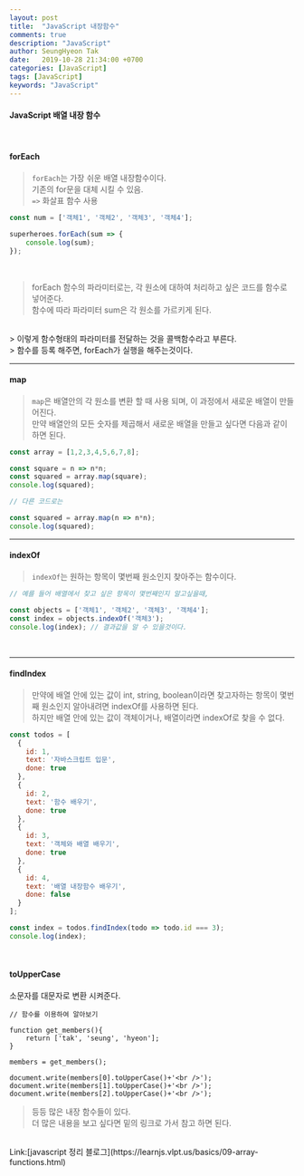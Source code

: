```yaml
---
layout: post
title:  "JavaScript 내장함수"
comments: true
description: "JavaScript"
author: SeungHyeon Tak
date:   2019-10-28 21:34:00 +0700
categories: [JavaScript]
tags: [JavaScript]
keywords: "JavaScript"
---
```

#### JavaScript 배열 내장 함수
<br>

#### forEach

> `forEach`는 가장 쉬운 배열 내장함수이다. <br>
> 기존의 for문을 대체 시킬 수 있음. <br>
> `=>` 화살표 함수 사용 <br>


```javascript
const num = ['객체1', '객체2', '객체3', '객체4'];

superheroes.forEach(sum => {
    console.log(sum);
});
```
<br>

> forEach 함수의 파라미터로는, 각 원소에 대하여 처리하고 싶은 코드를 함수로 넣어준다. <br>
> 함수에 따라 파라미터 sum은 각 원소를 가르키게 된다. <br>
<br>
> 이렇게 함수형태의 파라미터를 전달하는 것을 콜백함수라고 부른다. <br>
> 함수를 등록 해주면, forEach가 실행을 해주는것이다. <br>

*****

#### map

> `map`은 배열안의 각 원소를 변환 할 때 사용 되며, 이 과정에서 새로운 배열이 만들어진다. <br>
> 만약 배열안의 모든 숫자를 제곱해서 새로운 배열을 만들고 싶다면 다음과 같이 하면 된다. <br>

```javascript
const array = [1,2,3,4,5,6,7,8];

const square = n => n*n;
const squared = array.map(square);
console.log(squared);

// 다른 코드로는

const squared = array.map(n => n*n);
console.log(squared);
```

*****

#### indexOf

> `indexOf`는 원하는 항목이 몇번째 원소인지 찾아주는 함수이다. <br>

```javascript
// 예를 들어 배열에서 찾고 싶은 항목이 몇번째인지 알고싶을때,

const objects = ['객체1', '객체2', '객체3', '객체4'];
const index = objects.indexOf('객체3');
console.log(index); // 결과값을 알 수 있을것이다.
```
<br>

*****

#### findIndex

> 만약에 배열 안에 있는 값이 int, string, boolean이라면 찾고자하는 항목이 몇번째 원소인지 알아내려면 indexOf를 사용하면 된다.<br>
> 하지만 배열 안에 있는 값이 객체이거나, 배열이라면 indexOf로 찾을 수 없다. <br>

```javascript
const todos = [
  {
    id: 1,
    text: '자바스크립트 입문',
    done: true
  },
  {
    id: 2,
    text: '함수 배우기',
    done: true
  },
  {
    id: 3,
    text: '객체와 배열 배우기',
    done: true
  },
  {
    id: 4,
    text: '배열 내장함수 배우기',
    done: false
  }
];

const index = todos.findIndex(todo => todo.id === 3);
console.log(index);
```
<br>

#### toUpperCase

소문자를 대문자로 변환 시켜준다.

```
// 함수를 이용하여 알아보기

function get_members(){
    return ['tak', 'seung', 'hyeon'];
}

members = get_members();

document.write(members[0].toUpperCase()+'<br />');
document.write(members[1].toUpperCase()+'<br />');
document.write(members[2].toUpperCase()+'<br />');
```

> 등등 많은 내장 함수들이 있다. <br>
> 더 많은 내용을 보고 싶다면 밑의 링크로 가서 참고 하면 된다. <br>

<br>
Link:[javascript 정리 블로그](https://learnjs.vlpt.us/basics/09-array-functions.html)
<br>


